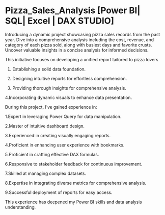 # Pizza_Sales_Analysis [Power BI| SQL| Excel | DAX STUDIO] 

Introducing a dynamic project showcasing pizza sales records from the past year. Dive into a comprehensive analysis including the cost, revenue, and category of each pizza sold, along with busiest days and favorite crusts. Uncover valuable insights in a concise analysis for informed decisions.

This initiative focuses on developing a unified report tailored to pizza lovers.

1. Establishing a solid data foundation.

2. Designing intuitive reports for effortless comprehension.

3. Providing thorough insights for comprehensive analysis.

 4.Incorporating dynamic visuals to enhance data presentation.


During this project, I've gained experience in:

1.Expert in leveraging Power Query for data manipulation.

2.Master of intuitive dashboard design.

3.Experienced in creating visually engaging reports.

4.Proficient in enhancing user experience with bookmarks.

5.Proficient in crafting effective DAX formulas.

6.Responsive to stakeholder feedback for continuous improvement.

7.Skilled at managing complex datasets.

8.Expertise in integrating diverse metrics for comprehensive analysis.

9.Successful deployment of reports for easy access.

This experience has deepened my Power BI skills and data analysis understanding.

